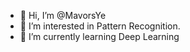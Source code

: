 - 👋 Hi, I’m @MavorsYe
- 👀 I’m interested in Pattern Recognition.
- 🌱 I’m currently learning Deep Learning


<!---
MavorsYe/MavorsYe is a ✨ special ✨ repository because its `README.md` (this file) appears on your GitHub profile.
You can click the Preview link to take a look at your changes.
--->
